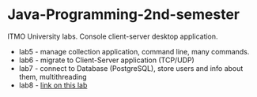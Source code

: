 # Java-Programming-2nd-semester
ITMO University labs. Console client-server desktop application.
* lab5 - manage collection application, command line, many commands.
* lab6 - migrate to Client-Server application (TCP/UDP)
* lab7 - connect to Database (PostgreSQL), store users and info about them, multithreading
* lab8 - [link on this lab](https://github.com/wizarsi/Swing-GUI-desktop-application)
